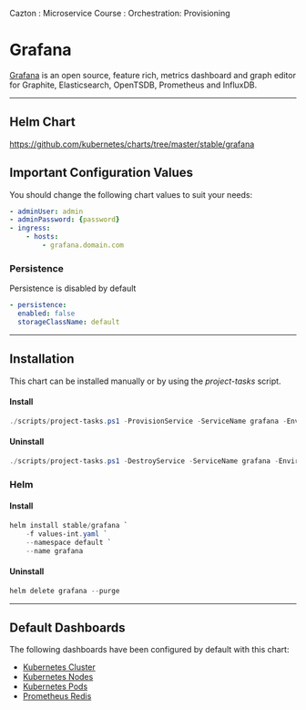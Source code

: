 Cazton : Microservice Course : Orchestration: Provisioning
# Grafana

[Grafana](https://github.com/grafana/grafana) is an open source, feature rich, metrics dashboard and graph editor for Graphite, Elasticsearch, OpenTSDB, Prometheus and InfluxDB.

---

## Helm Chart

https://github.com/kubernetes/charts/tree/master/stable/grafana

## Important Configuration Values

You should change the following chart values to suit your needs:

```yaml
- adminUser: admin
- adminPassword: {password}
- ingress:
    - hosts:
        - grafana.domain.com
```

### Persistence

Persistence is disabled by default

```yaml
- persistence:
  enabled: false
  storageClassName: default
```

---

## Installation 

This chart can be installed manually or by using the *project-tasks* script.

#### Install

```powershell
./scripts/project-tasks.ps1 -ProvisionService -ServiceName grafana -Environment dev
```

#### Uninstall

```powershell
./scripts/project-tasks.ps1 -DestroyService -ServiceName grafana -Environment dev
```

### Helm

#### Install

``` powershell
helm install stable/grafana `
    -f values-int.yaml `
    --namespace default `
    --name grafana
```

#### Uninstall

``` powershell
helm delete grafana --purge
```

---

## Default Dashboards

The following dashboards have been configured by default with this chart:

- [Kubernetes Cluster](https://grafana.com/dashboards/6417)
- [Kubernetes Nodes](https://grafana.com/dashboards/3140)
- [Kubernetes Pods](https://grafana.com/dashboards/6336)
- [Prometheus Redis](https://grafana.com/dashboards/763)
